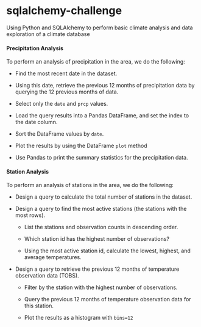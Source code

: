 # sqlalchemy-challenge
Using Python and SQLAlchemy to perform basic climate analysis and data exploration of a climate database
#### Precipitation Analysis

To perform an analysis of precipitation in the area, we do the following:

* Find the most recent date in the dataset.

* Using this date, retrieve the previous 12 months of precipitation data by querying the 12 previous months of data.

* Select only the `date` and `prcp` values.

* Load the query results into a Pandas DataFrame, and set the index to the date column.

* Sort the DataFrame values by `date`.

* Plot the results by using the DataFrame `plot` method

* Use Pandas to print the summary statistics for the precipitation data.

#### Station Analysis

To perform an analysis of stations in the area, we do the following:

* Design a query to calculate the total number of stations in the dataset.

* Design a query to find the most active stations (the stations with the most rows).

    * List the stations and observation counts in descending order.

    * Which station id has the highest number of observations?

    * Using the most active station id, calculate the lowest, highest, and average temperatures.


* Design a query to retrieve the previous 12 months of temperature observation data (TOBS).

    * Filter by the station with the highest number of observations.

    * Query the previous 12 months of temperature observation data for this station.

    * Plot the results as a histogram with `bins=12`